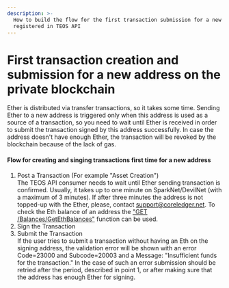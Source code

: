 ```yaml
---
description: >-
  How to build the flow for the first transaction submission for a new address
  registered in TEOS API
---
```


# First transaction creation and submission for a new address on the private blockchain

Ether is distributed via transfer transactions, so it takes some time. Sending Ether to a new address is triggered only when this address is used as a source of a transaction, so you need to wait until Ether is received in order to submit the transaction signed by this address successfully. In case the address doesn't have enough Ether, the transaction will be revoked by the blockchain because of the lack of gas.

#### Flow for creating and singing transactions first time for a new address

1. Post a Transaction (For example "Asset Creation")\
   The TEOS API consumer needs to wait until Ether sending transaction is confirmed. Usually, it takes up to one minute on SparkNet/DevilNet (with a maximum of 3 minutes). If after three minutes the address is not topped-up with the Ether, please, contact support@coreledger.net. To check the Eth balance of an address the ["GET /Balances/GetEthBalances"](../../../reference/) function can be used.
2. Sign the Transaction
3. Submit the Transaction\
   If the user tries to submit a transaction without having an Eth on the signing address, the validation error will be shown with an error Code=23000 and Subcode=20003 and a Message: "Insufficient funds for the transaction." In the case of such an error submission should be retried after the period, described in point 1, or after making sure that the address has enough Ether for signing.

